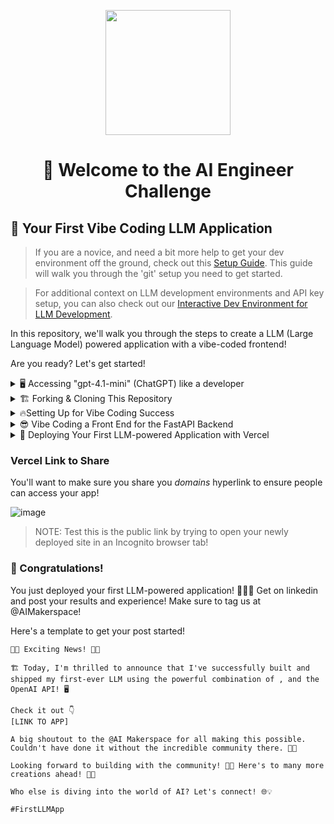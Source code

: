 <p align = "center" draggable=”false” ><img src="https://github.com/AI-Maker-Space/LLM-Dev-101/assets/37101144/d1343317-fa2f-41e1-8af1-1dbb18399719" 
     width="200px"
     height="auto"/>
</p>


## <h1 align="center" id="heading"> 👋 Welcome to the AI Engineer Challenge</h1>

## 🤖 Your First Vibe Coding LLM Application

> If you are a novice, and need a bit more help to get your dev environment off the ground, check out this [Setup Guide](docs/GIT_SETUP.md). This guide will walk you through the 'git' setup you need to get started.

> For additional context on LLM development environments and API key setup, you can also check out our [Interactive Dev Environment for LLM Development](https://github.com/AI-Maker-Space/Interactive-Dev-Environment-for-AI-Engineers).

In this repository, we'll walk you through the steps to create a LLM (Large Language Model) powered application with a vibe-coded frontend!

Are you ready? Let's get started!

<details>
  <summary>🖥️ Accessing "gpt-4.1-mini" (ChatGPT) like a developer</summary>

1. Head to [this notebook](https://colab.research.google.com/drive/1sT7rzY_Lb1_wS0ELI1JJfff0NUEcSD72?usp=sharing) and follow along with the instructions!

2. Complete the notebook and try out your own system/assistant messages!

That's it! Head to the next step and start building your application!

</details>


<details>
  <summary>🏗️ Forking & Cloning This Repository</summary>

Before you begin, make sure you have:

1. 👤 A GitHub account (you'll need to replace `YOUR_GITHUB_USERNAME` with your actual username)
2. 🔧 Git installed on your local machine
3. 💻 A code editor (like Cursor, VS Code, etc.)
4. ⌨️ Terminal access (Mac/Linux) or Command Prompt/PowerShell (Windows)
5. 🔑 A GitHub Personal Access Token (for authentication)

Got everything in place? Let's move on!

1. Fork [this](https://github.com/AI-Maker-Space/The-AI-Engineer-Challenge) repo!

     ![image](https://i.imgur.com/bhjySNh.png)

1. Clone your newly created repo.

     ``` bash
     # First, navigate to where you want the project folder to be created
     cd PATH_TO_DESIRED_PARENT_DIRECTORY

     # Then clone (this will create a new folder called The-AI-Engineer-Challenge)
     git clone git@github.com:<YOUR GITHUB USERNAME>/The-AI-Engineer-Challenge.git
     ```

     > Note: This command uses SSH. If you haven't set up SSH with GitHub, the command will fail. In that case, use HTTPS by replacing `git@github.com:` with `https://github.com/` - you'll then be prompted for your GitHub username and personal access token.

2. Verify your git setup:

     ```bash
     # Check that your remote is set up correctly
     git remote -v

     # Check the status of your repository
     git status

     # See which branch you're on
     git branch
     ```

     <!-- > Need more help with git? Check out our [Detailed Git Setup Guide](docs/GIT_SETUP.md) for a comprehensive walkthrough of git configuration and best practices. -->

3. Open the freshly cloned repository inside Cursor!

     ```bash
     cd The-AI-Engineering-Challenge
     cursor .
     ```

4. Check out the existing backend code found in `/api/app.py`

</details>

<details>
  <summary>🔥Setting Up for Vibe Coding Success </summary>

While it is a bit counter-intuitive to set things up before jumping into vibe-coding - it's important to remember that there exists a gradient betweeen AI-Assisted Development and Vibe-Coding. We're only reaching *slightly* into AI-Assisted Development for this challenge, but it's worth it!

1. Check out the rules in `.cursor/rules/` and add theme-ing information like colour schemes in `frontend-rule.mdc`! You can be as expressive as you'd like in these rules!
2. We're going to index some docs to make our application more likely to succeed. To do this - we're going to start with `CTRL+SHIFT+P` (or `CMD+SHIFT+P` on Mac) and we're going to type "custom doc" into the search bar. 

     ![image](https://i.imgur.com/ILx3hZu.png)
3. We're then going to copy and paste `https://nextjs.org/docs` into the prompt.

     ![image](https://i.imgur.com/psBjpQd.png)

4. We're then going to use the default configs to add these docs to our available and indexed documents.

     ![image](https://i.imgur.com/LULLeaF.png)

5. After that - you will do the same with Vercel's documentation. After which you should see:

     ![image](https://i.imgur.com/hjyXhhC.png) 

</details>

<details>
  <summary>😎 Vibe Coding a Front End for the FastAPI Backend</summary>

1. Use `Command-L` or `CTRL-L` to open the Cursor chat console. 

2. Set the chat settings to the following:

     ![image](https://i.imgur.com/LSgRSgF.png)

3. Ask Cursor to create a frontend for your application. Iterate as much as you like!

4. Run the frontend using the instructions Cursor provided. 

> NOTE: If you run into any errors, copy and paste them back into the Cursor chat window - and ask Cursor to fix them!

> NOTE: You have been provided with a backend in the `/api` folder - please ensure your Front End integrates with it!

</details>

<details>
  <summary>🚀 Deploying Your First LLM-powered Application with Vercel</summary>

1. Ensure you have signed into [Vercel](https://vercel.com/) with your GitHub account.

2. Ensure you have `npm` (this may have been installed in the previous vibe-coding step!) - if you need help with that, ask Cursor!

3. Run the command:

     ```bash
     npm install -g vercel
     ```

4. Run the command:

     ```bash
     vercel
     ```

5. Follow the in-terminal instructions. (Below is an example of what you will see!)

     ![image](https://i.imgur.com/D1iKGCq.png)

6. Once the build is completed - head to the provided link and try out your app!

> NOTE: Remember, if you run into any errors - ask Cursor to help you fix them!

</details>

### Vercel Link to Share

You'll want to make sure you share you *domains* hyperlink to ensure people can access your app!

![image](https://i.imgur.com/mpXIgIz.png)

> NOTE: Test this is the public link by trying to open your newly deployed site in an Incognito browser tab!

### 🎉 Congratulations! 

You just deployed your first LLM-powered application! 🚀🚀🚀 Get on linkedin and post your results and experience! Make sure to tag us at @AIMakerspace!

Here's a template to get your post started!

```
🚀🎉 Exciting News! 🎉🚀

🏗️ Today, I'm thrilled to announce that I've successfully built and shipped my first-ever LLM using the powerful combination of , and the OpenAI API! 🖥️

Check it out 👇
[LINK TO APP]

A big shoutout to the @AI Makerspace for all making this possible. Couldn't have done it without the incredible community there. 🤗🙏

Looking forward to building with the community! 🙌✨ Here's to many more creations ahead! 🥂🎉

Who else is diving into the world of AI? Let's connect! 🌐💡

#FirstLLMApp 
```
